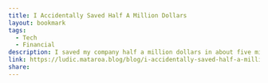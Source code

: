 ```yaml
---
title: I Accidentally Saved Half A Million Dollars
layout: bookmark
tags:
  - Tech
  - Financial
description: I saved my company half a million dollars in about five minutes. This is more money than I've made for my employers over the course of my entire career because this industry is a sham. I clicked about five buttons.
link: https://ludic.mataroa.blog/blog/i-accidentally-saved-half-a-million-dollars/
share:
---
```


